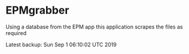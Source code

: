 # EPMgrabber
Using a database from the EPM app this application scrapes the files as required


Latest backup: Sun Sep 1 06:10:02 UTC 2019

